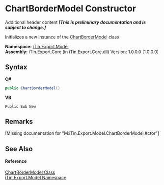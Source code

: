 # ChartBorderModel Constructor 
Additional header content _**\[This is preliminary documentation and is subject to change.\]**_

Initializes a new instance of the <a href="7fbcffe4-1777-14c9-77c4-ca1def41b61d">ChartBorderModel</a> class

**Namespace:**&nbsp;<a href="ef57ffcc-e95e-b212-5a46-9aa6f5a3511f">iTin.Export.Model</a><br />**Assembly:**&nbsp;iTin.Export.Core (in iTin.Export.Core.dll) Version: 1.0.0.0 (1.0.0.0)

## Syntax

**C#**<br />
``` C#
public ChartBorderModel()
```

**VB**<br />
``` VB
Public Sub New
```


## Remarks
\[Missing <remarks> documentation for "M:iTin.Export.Model.ChartBorderModel.#ctor"\]

## See Also


#### Reference
<a href="7fbcffe4-1777-14c9-77c4-ca1def41b61d">ChartBorderModel Class</a><br /><a href="ef57ffcc-e95e-b212-5a46-9aa6f5a3511f">iTin.Export.Model Namespace</a><br />